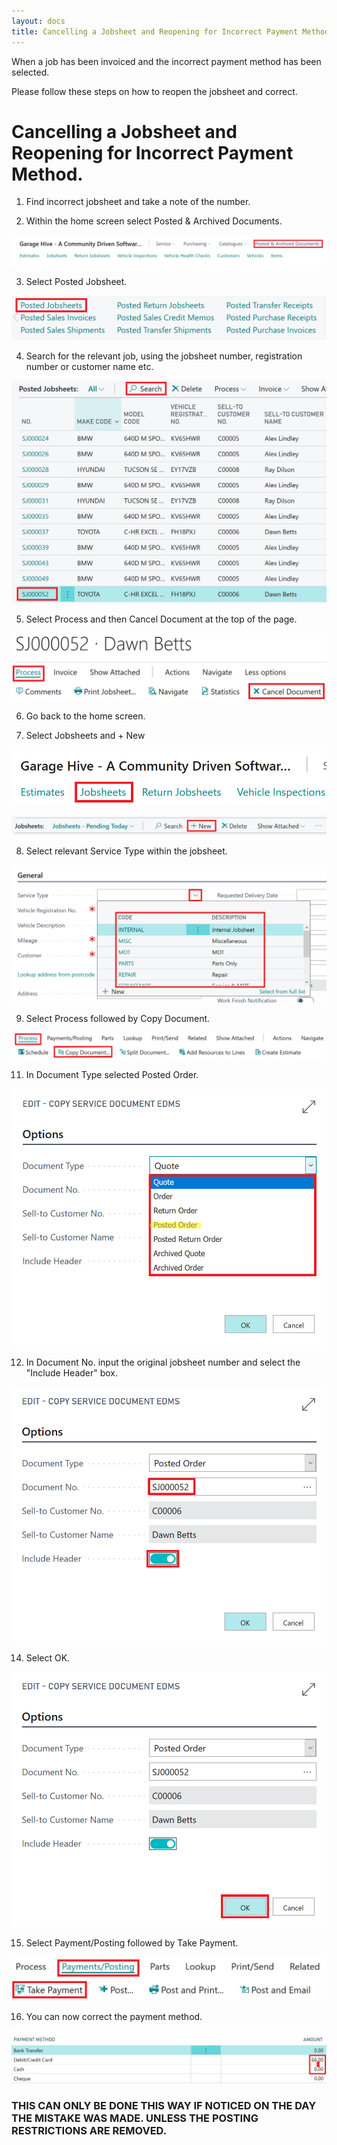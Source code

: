 ```yaml
---
layout: docs
title: Cancelling a Jobsheet and Reopening for Incorrect Payment Method. 
---
```


When a job has been invoiced and the incorrect payment method has been selected. 

Please follow these steps on how to reopen the jobsheet and correct. 

# Cancelling a Jobsheet and Reopening for Incorrect Payment Method. 

1. Find incorrect jobsheet and take a note of the number. 

2.  Within the home screen select Posted & Archived Documents. 

![](media/garagehive-jobsheet-incorrectpayment15.png)

3.  Select Posted Jobsheet. 

![](media\garagehive-jobsheet-incorrectpayment16.png)

4.  Search for the relevant job, using the jobsheet number, registration number or customer name etc. 

![](media\garagehive-jobsheet-incorrectpayment17.png)

5.  Select Process and then Cancel Document at the top of the page. 

![](media\garagehive-jobsheet-incorrectpayment18.png)

6.  Go back to the home screen. 

7.  Select Jobsheets and + New

![](media\garagehive-jobsheet-incorrectpayment19.png)

![](media\garagehive-jobsheet-incorrectpayment20.png)

8.  Select relevant Service Type within the jobsheet. 

![](media\garagehive-jobsheet-incorrectpayment21.png)

9.  Select Process followed by Copy Document. 

![](media\garagehive-jobsheet-incorrectpayment22.png)

11.  In Document Type selected Posted Order. 

![](media\garagehive-jobsheet-incorrectpayment23.png)

12. In Document No. input the original jobsheet number and select the "Include Header" box. 

![](media\garagehive-jobsheet-incorrectpayment24.png)

14. Select OK. 

![](media\garagehive-jobsheet-incorrectpayment25.png)

15. Select Payment/Posting followed by Take Payment.

![](media\garagehive-jobsheet-incorrectpayment26.png)

16. You can now correct the payment method. 

![](media\garagehive-jobsheet-incorrectpayment27.png)

### THIS CAN ONLY BE DONE THIS WAY IF NOTICED ON THE DAY THE MISTAKE WAS MADE. UNLESS THE POSTING RESTRICTIONS ARE REMOVED. 